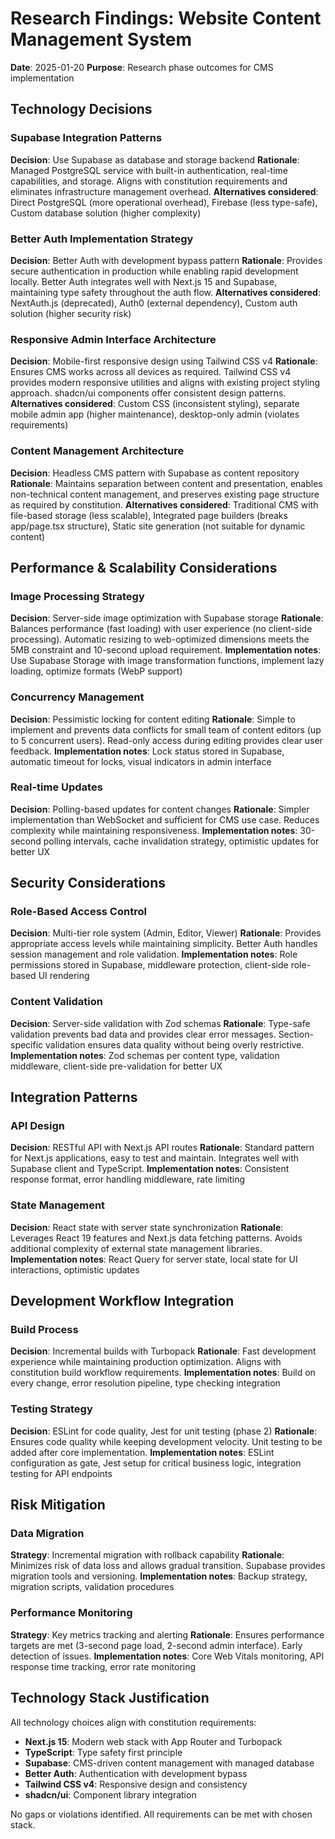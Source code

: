 # Research Findings: Website Content Management System

**Date**: 2025-01-20
**Purpose**: Research phase outcomes for CMS implementation

## Technology Decisions

### Supabase Integration Patterns
**Decision**: Use Supabase as database and storage backend
**Rationale**: Managed PostgreSQL service with built-in authentication, real-time capabilities, and storage. Aligns with constitution requirements and eliminates infrastructure management overhead.
**Alternatives considered**: Direct PostgreSQL (more operational overhead), Firebase (less type-safe), Custom database solution (higher complexity)

### Better Auth Implementation Strategy
**Decision**: Better Auth with development bypass pattern
**Rationale**: Provides secure authentication in production while enabling rapid development locally. Better Auth integrates well with Next.js 15 and Supabase, maintaining type safety throughout the auth flow.
**Alternatives considered**: NextAuth.js (deprecated), Auth0 (external dependency), Custom auth solution (higher security risk)

### Responsive Admin Interface Architecture
**Decision**: Mobile-first responsive design using Tailwind CSS v4
**Rationale**: Ensures CMS works across all devices as required. Tailwind CSS v4 provides modern responsive utilities and aligns with existing project styling approach. shadcn/ui components offer consistent design patterns.
**Alternatives considered**: Custom CSS (inconsistent styling), separate mobile admin app (higher maintenance), desktop-only admin (violates requirements)

### Content Management Architecture
**Decision**: Headless CMS pattern with Supabase as content repository
**Rationale**: Maintains separation between content and presentation, enables non-technical content management, and preserves existing page structure as required by constitution.
**Alternatives considered**: Traditional CMS with file-based storage (less scalable), Integrated page builders (breaks app/page.tsx structure), Static site generation (not suitable for dynamic content)

## Performance & Scalability Considerations

### Image Processing Strategy
**Decision**: Server-side image optimization with Supabase storage
**Rationale**: Balances performance (fast loading) with user experience (no client-side processing). Automatic resizing to web-optimized dimensions meets the 5MB constraint and 10-second upload requirement.
**Implementation notes**: Use Supabase Storage with image transformation functions, implement lazy loading, optimize formats (WebP support)

### Concurrency Management
**Decision**: Pessimistic locking for content editing
**Rationale**: Simple to implement and prevents data conflicts for small team of content editors (up to 5 concurrent users). Read-only access during editing provides clear user feedback.
**Implementation notes**: Lock status stored in Supabase, automatic timeout for locks, visual indicators in admin interface

### Real-time Updates
**Decision**: Polling-based updates for content changes
**Rationale**: Simpler implementation than WebSocket and sufficient for CMS use case. Reduces complexity while maintaining responsiveness.
**Implementation notes**: 30-second polling intervals, cache invalidation strategy, optimistic updates for better UX

## Security Considerations

### Role-Based Access Control
**Decision**: Multi-tier role system (Admin, Editor, Viewer)
**Rationale**: Provides appropriate access levels while maintaining simplicity. Better Auth handles session management and role validation.
**Implementation notes**: Role permissions stored in Supabase, middleware protection, client-side role-based UI rendering

### Content Validation
**Decision**: Server-side validation with Zod schemas
**Rationale**: Type-safe validation prevents bad data and provides clear error messages. Section-specific validation ensures data quality without being overly restrictive.
**Implementation notes**: Zod schemas per content type, validation middleware, client-side pre-validation for better UX

## Integration Patterns

### API Design
**Decision**: RESTful API with Next.js API routes
**Rationale**: Standard pattern for Next.js applications, easy to test and maintain. Integrates well with Supabase client and TypeScript.
**Implementation notes**: Consistent response format, error handling middleware, rate limiting

### State Management
**Decision**: React state with server state synchronization
**Rationale**: Leverages React 19 features and Next.js data fetching patterns. Avoids additional complexity of external state management libraries.
**Implementation notes**: React Query for server state, local state for UI interactions, optimistic updates

## Development Workflow Integration

### Build Process
**Decision**: Incremental builds with Turbopack
**Rationale**: Fast development experience while maintaining production optimization. Aligns with constitution build workflow requirements.
**Implementation notes**: Build on every change, error resolution pipeline, type checking integration

### Testing Strategy
**Decision**: ESLint for code quality, Jest for unit testing (phase 2)
**Rationale**: Ensures code quality while keeping development velocity. Unit testing to be added after core implementation.
**Implementation notes**: ESLint configuration as gate, Jest setup for critical business logic, integration testing for API endpoints

## Risk Mitigation

### Data Migration
**Strategy**: Incremental migration with rollback capability
**Rationale**: Minimizes risk of data loss and allows gradual transition. Supabase provides migration tools and versioning.
**Implementation notes**: Backup strategy, migration scripts, validation procedures

### Performance Monitoring
**Strategy**: Key metrics tracking and alerting
**Rationale**: Ensures performance targets are met (3-second page load, 2-second admin interface). Early detection of issues.
**Implementation notes**: Core Web Vitals monitoring, API response time tracking, error rate monitoring

## Technology Stack Justification

All technology choices align with constitution requirements:
- **Next.js 15**: Modern web stack with App Router and Turbopack
- **TypeScript**: Type safety first principle
- **Supabase**: CMS-driven content management with managed database
- **Better Auth**: Authentication with development bypass
- **Tailwind CSS v4**: Responsive design and consistency
- **shadcn/ui**: Component library integration

No gaps or violations identified. All requirements can be met with chosen stack.